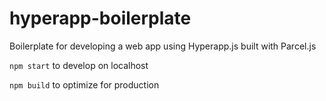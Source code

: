 # hyperapp-boilerplate

Boilerplate for developing a web app using Hyperapp.js built with Parcel.js

`npm start` to develop on localhost

`npm build` to optimize for production
